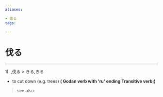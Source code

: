 ```yaml
---
aliases:
    
- 伐る
tags:
    
---
```


# 伐る
---
1).
,伐る > きる,きる

- to cut down (e.g. trees)
**( Godan verb with 'ru' ending Transitive verb;)**
> see also: 
            